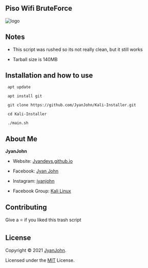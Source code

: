 ###
## __Piso Wifi BruteForce__
![logo](prev.png)
###

###
## __Notes__
* This script was rushed so its not really clean, but it still works

* Tarball size is 140MB

###
###
## __Installation and how to use__

```
 apt update
```
```
 apt install git
```
```
 git clone https://github.com/JyanJohn/Kali-Installer.git
```
```
 cd Kali-Installer
```
```
 ./main.sh
```

###
###
## About Me
**JyanJohn**
* Website: [Jyandevs.github.io](https://jyanjohn.github.io/Jyandevs.github.io/index.html)

* Facebook: [Jyan John](https://facebook.com/jyan.john.5)

* Instagram: [jyanjohn](https://facebook.com/jyanjohn)

* Facebook Group: [Kali Linux](https://www.facebook.com/groups/KaliLinuxGroups/?ref=share)
## Contributing

Give a ⭐️ if you liked this trash script
## License

Copyright © 2021 [JyanJohn](https://github.com/jyanjohn).

Licensed under the [MIT](https://github.com/JyanJohn/Kali-Installer/blob/main/LICENSE) License.
